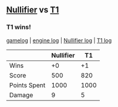 ## [Nullifier](<../../Nullifier/README.md>) vs [T1](<../../T1/README.md>)
### T1 wins!

[gamelog](<gamelog.json>) | [engine log](<engine>) | [Nullifier log](<Nullifier>) | [T1 log](<T1>)

|              | Nullifier | T1   |
| ------------ | --------- | ---- |
| Wins         |        +0 |   +1 |
| Score        |       500 |  820 |
| Points Spent |      1000 | 1000 |
| Damage       |         9 |    5 |
